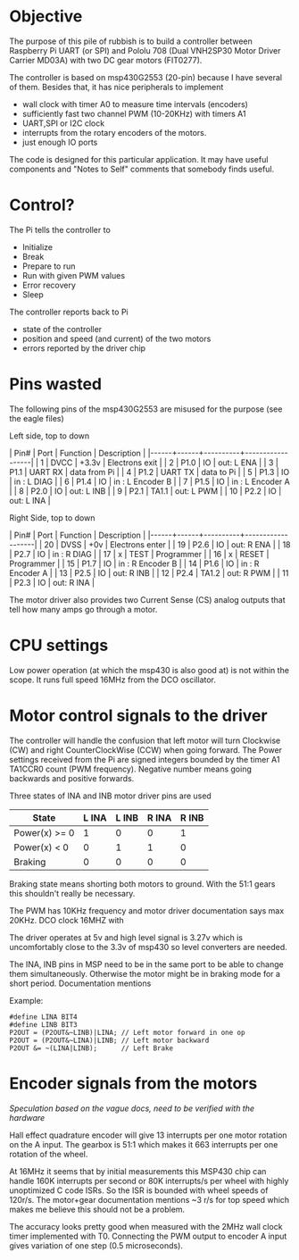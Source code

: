 # Objective

The purpose of this pile of rubbish is to build a controller between
Raspberry Pi UART (or SPI) and Pololu 708 (Dual VNH2SP30 Motor Driver
Carrier MD03A) with two DC gear motors (FIT0277).

The controller is based on msp430G2553 (20-pin) because I have several of them.
Besides that, it has nice peripherals to implement

- wall clock with timer A0 to measure time intervals (encoders)
- sufficiently fast two channel PWM (10-20KHz) with timers A1
- UART,SPI or I2C clock
- interrupts from the rotary encoders of the motors.
- just enough IO ports

The code is designed for this particular application. It may have
useful components and "Notes to Self" comments that somebody finds
useful.

# Control?

The Pi tells the controller to

- Initialize
- Break
- Prepare to run
- Run with given PWM values
- Error recovery
- Sleep

The controller reports back to Pi

- state of the controller
- position and speed (and current) of the two motors
- errors reported by the driver chip

# Pins wasted

The following pins of the msp430G2553 are misused for the purpose
(see the eagle files)

Left side, top to down

| Pin# | Port | Function | Description      |
|------+------+----------+------------------|
|    1 | DVCC | +3.3v    | Electrons exit   |
|    2 | P1.0 | IO       | out: L ENA       |
|    3 | P1.1 | UART RX  | data from Pi     |
|    4 | P1.2 | UART TX  | data to Pi       |
|    5 | P1.3 | IO       | in : L DIAG      |
|    6 | P1.4 | IO       | in : L Encoder B |
|    7 | P1.5 | IO       | in : L Encoder A |
|    8 | P2.0 | IO       | out: L INB       |
|    9 | P2.1 | TA1.1    | out: L PWM       |
|   10 | P2.2 | IO       | out: L INA       |



Right Side, top to down

| Pin# | Port | Function | Description       |
|------+------+----------+-------------------|
|   20 | DVSS | +0v      | Electrons enter   |
|   19 | P2.6 | IO       | out: R ENA        |
|   18 | P2.7 | IO       | in : R DIAG       |
|   17 | x    | TEST     | Programmer        |
|   16 | x    | RESET    | Programmer        |
|   15 | P1.7 | IO       | in :  R Encoder B |
|   14 | P1.6 | IO       | in :  R Encoder A |
|   13 | P2.5 | IO       | out: R INB        |
|   12 | P2.4 | TA1.2    | out: R PWM        |
|   11 | P2.3 | IO       | out: R INA        |

The motor driver also provides two Current Sense (CS) analog outputs
that tell how many amps go through a motor.


# CPU settings

Low power operation (at which the msp430 is also good at) is not
within the scope. It runs full speed 16MHz from the DCO oscillator.


# Motor control signals to the driver

The controller will handle the confusion that left motor will turn
Clockwise (CW) and right CounterClockWise (CCW) when going forward. 
The Power settings received from the Pi are signed integers bounded
by the timer A1 TA1CCR0 count (PWM frequency).
Negative number means going backwards and positive forwards.

Three states of INA and INB motor driver pins are used 

| State         | L INA | L INB | R INA | R INB |
|---------------|-------|-------|-------|-------|
| Power(x) >= 0 |     1 |     0 |     0 |     1 |
| Power(x) < 0  |     0 |     1 |     1 |     0 |
| Braking       |     0 |     0 |     0 |     0 |

Braking state means shorting both motors to ground. With the 51:1 gears
this shouldn't really be necessary.

The PWM has 10KHz frequency and motor driver documentation says max 20KHz.
DCO clock 16MHZ with

The driver operates at 5v and high level signal is 3.27v which is
uncomfortably close to the 3.3v of msp430 so level converters are needed.

The INA, INB pins in MSP need to be in the same port to be able to change
them simultaneously. Otherwise the motor might be in braking mode for
a short period. Documentation mentions 

Example:

~~~~
#define LINA BIT4 
#define LINB BIT3
P2OUT = (P2OUT&~LINB)|LINA; // Left motor forward in one op
P2OUT = (P2OUT&~LINA)|LINB; // Left motor backward
P2OUT &= ~(LINA|LINB);      // Left Brake
~~~~

# Encoder signals from the motors

*Speculation based on the vague docs, need to be verified with the hardware*

Hall effect quadrature encoder will give 13 interrupts per 
one motor rotation on the A input. The gearbox is 51:1 which makes it
663 interrupts per one rotation of the wheel.

At 16MHz it seems that by initial measurements
this MSP430 chip can handle 160K interrupts per second 
or 80K interrupts/s per wheel with highly unoptimized C code ISRs.
So the ISR is bounded with wheel speeds of 120r/s. The motor+gear documentation
mentions ~3 r/s for top speed which makes me believe this should not be a problem.

The accuracy looks pretty good when measured with the 2MHz wall clock
timer implemented with T0. Connecting the PWM output to encoder A input
gives variation of one step (0.5 microseconds).


